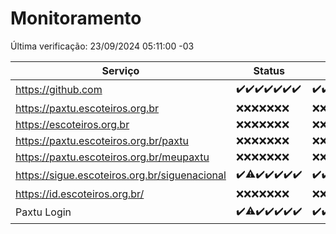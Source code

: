 # Monitoramento

Última verificação: 23/09/2024 05:11:00 -03

|Serviço|Status|Últimas 24h|
|---|---|---|
|https://github.com|<span title="2024-09-16: OK=23">✔️</span><span title="2024-09-17: OK=24">✔️</span><span title="2024-09-18: OK=23">✔️</span><span title="2024-09-19: OK=23">✔️</span><span title="2024-09-20: OK=23">✔️</span><span title="2024-09-21: OK=23">✔️</span><span title="2024-09-22: OK=8">✔️</span>|<span title="22/09/2024 06:07:00 -03 : 200">✔️</span><span title="22/09/2024 07:07:00 -03 : 200">✔️</span><span title="22/09/2024 08:06:00 -03 : 200">✔️</span><span title="22/09/2024 09:13:00 -03 : 200">✔️</span><span title="22/09/2024 10:12:00 -03 : 200">✔️</span><span title="22/09/2024 11:06:00 -03 : 200">✔️</span><span title="22/09/2024 12:06:00 -03 : 200">✔️</span><span title="22/09/2024 13:08:00 -03 : 200">✔️</span><span title="22/09/2024 14:07:00 -03 : 200">✔️</span><span title="22/09/2024 15:09:00 -03 : 200">✔️</span><span title="22/09/2024 16:05:00 -03 : 200">✔️</span><span title="22/09/2024 17:08:00 -03 : 200">✔️</span><span title="22/09/2024 18:06:00 -03 : 200">✔️</span><span title="22/09/2024 19:06:00 -03 : 200">✔️</span><span title="22/09/2024 20:08:00 -03 : 200">✔️</span><span title="22/09/2024 21:40:00 -03 : 200">✔️</span><span title="22/09/2024 23:10:00 -03 : 200">✔️</span><span title="23/09/2024 00:14:00 -03 : 200">✔️</span><span title="23/09/2024 01:10:00 -03 : 200">✔️</span><span title="23/09/2024 02:08:00 -03 : 200">✔️</span><span title="23/09/2024 03:12:00 -03 : 200">✔️</span><span title="23/09/2024 04:08:00 -03 : 200">✔️</span><span title="23/09/2024 05:11:00 -03 : 200">✔️</span>|
|https://paxtu.escoteiros.org.br|<span title="2024-09-16: Falhas=23">❌</span><span title="2024-09-17: Falhas=24">❌</span><span title="2024-09-18: Falhas=23">❌</span><span title="2024-09-19: Falhas=23">❌</span><span title="2024-09-20: Falhas=23">❌</span><span title="2024-09-21: Falhas=23">❌</span><span title="2024-09-22: Falhas=8">❌</span>|<span title="22/09/2024 06:07:00 -03 : 403">❌</span><span title="22/09/2024 07:07:00 -03 : 403">❌</span><span title="22/09/2024 08:06:00 -03 : 403">❌</span><span title="22/09/2024 09:13:00 -03 : 403">❌</span><span title="22/09/2024 10:12:00 -03 : 403">❌</span><span title="22/09/2024 11:06:00 -03 : 403">❌</span><span title="22/09/2024 12:06:00 -03 : 403">❌</span><span title="22/09/2024 13:08:00 -03 : 403">❌</span><span title="22/09/2024 14:07:00 -03 : 403">❌</span><span title="22/09/2024 15:09:00 -03 : 403">❌</span><span title="22/09/2024 16:05:00 -03 : 403">❌</span><span title="22/09/2024 17:08:00 -03 : 403">❌</span><span title="22/09/2024 18:06:00 -03 : 403">❌</span><span title="22/09/2024 19:06:00 -03 : 403">❌</span><span title="22/09/2024 20:08:00 -03 : 403">❌</span><span title="22/09/2024 21:40:00 -03 : 403">❌</span><span title="22/09/2024 23:10:00 -03 : 403">❌</span><span title="23/09/2024 00:14:00 -03 : 403">❌</span><span title="23/09/2024 01:10:00 -03 : 403">❌</span><span title="23/09/2024 02:08:00 -03 : 403">❌</span><span title="23/09/2024 03:12:00 -03 : 403">❌</span><span title="23/09/2024 04:08:00 -03 : 403">❌</span><span title="23/09/2024 05:11:00 -03 : 403">❌</span>|
|https://escoteiros.org.br|<span title="2024-09-16: Falhas=23">❌</span><span title="2024-09-17: Falhas=24">❌</span><span title="2024-09-18: Falhas=23">❌</span><span title="2024-09-19: Falhas=23">❌</span><span title="2024-09-20: Falhas=23">❌</span><span title="2024-09-21: Falhas=23">❌</span><span title="2024-09-22: Falhas=8">❌</span>|<span title="22/09/2024 06:07:00 -03 : 403">❌</span><span title="22/09/2024 07:07:00 -03 : 403">❌</span><span title="22/09/2024 08:06:00 -03 : 403">❌</span><span title="22/09/2024 09:13:00 -03 : 403">❌</span><span title="22/09/2024 10:12:00 -03 : 403">❌</span><span title="22/09/2024 11:06:00 -03 : 403">❌</span><span title="22/09/2024 12:06:00 -03 : 403">❌</span><span title="22/09/2024 13:08:00 -03 : 403">❌</span><span title="22/09/2024 14:07:00 -03 : 403">❌</span><span title="22/09/2024 15:09:00 -03 : 403">❌</span><span title="22/09/2024 16:05:00 -03 : 403">❌</span><span title="22/09/2024 17:08:00 -03 : 403">❌</span><span title="22/09/2024 18:06:00 -03 : 403">❌</span><span title="22/09/2024 19:06:00 -03 : 403">❌</span><span title="22/09/2024 20:08:00 -03 : 403">❌</span><span title="22/09/2024 21:40:00 -03 : 403">❌</span><span title="22/09/2024 23:10:00 -03 : 403">❌</span><span title="23/09/2024 00:14:00 -03 : 403">❌</span><span title="23/09/2024 01:10:00 -03 : 403">❌</span><span title="23/09/2024 02:08:00 -03 : 403">❌</span><span title="23/09/2024 03:12:00 -03 : 403">❌</span><span title="23/09/2024 04:08:00 -03 : 403">❌</span><span title="23/09/2024 05:11:00 -03 : 403">❌</span>|
|https://paxtu.escoteiros.org.br/paxtu|<span title="2024-09-16: Falhas=23">❌</span><span title="2024-09-17: Falhas=24">❌</span><span title="2024-09-18: Falhas=23">❌</span><span title="2024-09-19: Falhas=23">❌</span><span title="2024-09-20: Falhas=23">❌</span><span title="2024-09-21: Falhas=23">❌</span><span title="2024-09-22: Falhas=8">❌</span>|<span title="22/09/2024 06:07:00 -03 : 403">❌</span><span title="22/09/2024 07:07:00 -03 : 403">❌</span><span title="22/09/2024 08:06:00 -03 : 403">❌</span><span title="22/09/2024 09:13:00 -03 : 403">❌</span><span title="22/09/2024 10:12:00 -03 : 403">❌</span><span title="22/09/2024 11:06:00 -03 : 403">❌</span><span title="22/09/2024 12:06:00 -03 : 403">❌</span><span title="22/09/2024 13:08:00 -03 : 403">❌</span><span title="22/09/2024 14:07:00 -03 : 403">❌</span><span title="22/09/2024 15:09:00 -03 : 403">❌</span><span title="22/09/2024 16:05:00 -03 : 403">❌</span><span title="22/09/2024 17:08:00 -03 : 403">❌</span><span title="22/09/2024 18:06:00 -03 : 403">❌</span><span title="22/09/2024 19:06:00 -03 : 403">❌</span><span title="22/09/2024 20:08:00 -03 : 403">❌</span><span title="22/09/2024 21:40:00 -03 : 403">❌</span><span title="22/09/2024 23:10:00 -03 : 403">❌</span><span title="23/09/2024 00:14:00 -03 : 403">❌</span><span title="23/09/2024 01:10:00 -03 : 403">❌</span><span title="23/09/2024 02:08:00 -03 : 403">❌</span><span title="23/09/2024 03:12:00 -03 : 403">❌</span><span title="23/09/2024 04:08:00 -03 : 403">❌</span><span title="23/09/2024 05:11:00 -03 : 403">❌</span>|
|https://paxtu.escoteiros.org.br/meupaxtu|<span title="2024-09-16: Falhas=23">❌</span><span title="2024-09-17: Falhas=24">❌</span><span title="2024-09-18: Falhas=23">❌</span><span title="2024-09-19: Falhas=23">❌</span><span title="2024-09-20: Falhas=23">❌</span><span title="2024-09-21: Falhas=23">❌</span><span title="2024-09-22: Falhas=8">❌</span>|<span title="22/09/2024 06:07:00 -03 : 403">❌</span><span title="22/09/2024 07:07:00 -03 : 403">❌</span><span title="22/09/2024 08:06:00 -03 : 403">❌</span><span title="22/09/2024 09:13:00 -03 : 403">❌</span><span title="22/09/2024 10:12:00 -03 : 403">❌</span><span title="22/09/2024 11:06:00 -03 : 403">❌</span><span title="22/09/2024 12:06:00 -03 : 403">❌</span><span title="22/09/2024 13:08:00 -03 : 403">❌</span><span title="22/09/2024 14:07:00 -03 : 403">❌</span><span title="22/09/2024 15:09:00 -03 : 403">❌</span><span title="22/09/2024 16:05:00 -03 : 403">❌</span><span title="22/09/2024 17:08:00 -03 : 403">❌</span><span title="22/09/2024 18:06:00 -03 : 403">❌</span><span title="22/09/2024 19:07:00 -03 : 403">❌</span><span title="22/09/2024 20:08:00 -03 : 403">❌</span><span title="22/09/2024 21:40:00 -03 : 403">❌</span><span title="22/09/2024 23:10:00 -03 : 403">❌</span><span title="23/09/2024 00:14:00 -03 : 403">❌</span><span title="23/09/2024 01:10:00 -03 : 403">❌</span><span title="23/09/2024 02:08:00 -03 : 403">❌</span><span title="23/09/2024 03:12:00 -03 : 403">❌</span><span title="23/09/2024 04:08:00 -03 : 403">❌</span><span title="23/09/2024 05:11:00 -03 : 403">❌</span>|
|https://sigue.escoteiros.org.br/siguenacional|<span title="2024-09-16: OK=23">✔️</span><span title="2024-09-17: OK=23, Falhas=1">⚠️</span><span title="2024-09-18: OK=23">✔️</span><span title="2024-09-19: OK=23">✔️</span><span title="2024-09-20: OK=23">✔️</span><span title="2024-09-21: OK=23">✔️</span><span title="2024-09-22: OK=8">✔️</span>|<span title="22/09/2024 06:07:00 -03 : 200">✔️</span><span title="22/09/2024 07:07:00 -03 : 200">✔️</span><span title="22/09/2024 08:06:00 -03 : 200">✔️</span><span title="22/09/2024 09:13:00 -03 : 200">✔️</span><span title="22/09/2024 10:12:00 -03 : 200">✔️</span><span title="22/09/2024 11:06:00 -03 : 200">✔️</span><span title="22/09/2024 12:06:00 -03 : 200">✔️</span><span title="22/09/2024 13:08:00 -03 : 200">✔️</span><span title="22/09/2024 14:07:00 -03 : 200">✔️</span><span title="22/09/2024 15:09:00 -03 : 200">✔️</span><span title="22/09/2024 16:05:00 -03 : 200">✔️</span><span title="22/09/2024 17:08:00 -03 : 200">✔️</span><span title="22/09/2024 18:06:00 -03 : 200">✔️</span><span title="22/09/2024 19:07:00 -03 : 200">✔️</span><span title="22/09/2024 20:08:00 -03 : 200">✔️</span><span title="22/09/2024 21:40:00 -03 : 200">✔️</span><span title="22/09/2024 23:10:00 -03 : 200">✔️</span><span title="23/09/2024 00:14:00 -03 : 200">✔️</span><span title="23/09/2024 01:10:00 -03 : 200">✔️</span><span title="23/09/2024 02:08:00 -03 : 200">✔️</span><span title="23/09/2024 03:12:00 -03 : 200">✔️</span><span title="23/09/2024 04:08:00 -03 : 200">✔️</span><span title="23/09/2024 05:11:00 -03 : 200">✔️</span>|
|https://id.escoteiros.org.br/|<span title="2024-09-16: Falhas=23">❌</span><span title="2024-09-17: Falhas=24">❌</span><span title="2024-09-18: Falhas=23">❌</span><span title="2024-09-19: Falhas=23">❌</span><span title="2024-09-20: Falhas=23">❌</span><span title="2024-09-21: Falhas=23">❌</span><span title="2024-09-22: Falhas=8">❌</span>|<span title="22/09/2024 06:07:00 -03 : 403">❌</span><span title="22/09/2024 07:07:00 -03 : 403">❌</span><span title="22/09/2024 08:06:00 -03 : 403">❌</span><span title="22/09/2024 09:13:00 -03 : 403">❌</span><span title="22/09/2024 10:12:00 -03 : 403">❌</span><span title="22/09/2024 11:06:00 -03 : 403">❌</span><span title="22/09/2024 12:06:00 -03 : 403">❌</span><span title="22/09/2024 13:08:00 -03 : 403">❌</span><span title="22/09/2024 14:07:00 -03 : 403">❌</span><span title="22/09/2024 15:09:00 -03 : 403">❌</span><span title="22/09/2024 16:05:00 -03 : 403">❌</span><span title="22/09/2024 17:08:00 -03 : 403">❌</span><span title="22/09/2024 18:06:00 -03 : 403">❌</span><span title="22/09/2024 19:07:00 -03 : 403">❌</span><span title="22/09/2024 20:08:00 -03 : 403">❌</span><span title="22/09/2024 21:40:00 -03 : 403">❌</span><span title="22/09/2024 23:10:00 -03 : 403">❌</span><span title="23/09/2024 00:14:00 -03 : 403">❌</span><span title="23/09/2024 01:10:00 -03 : 403">❌</span><span title="23/09/2024 02:08:00 -03 : 403">❌</span><span title="23/09/2024 03:12:00 -03 : 403">❌</span><span title="23/09/2024 04:08:00 -03 : 403">❌</span><span title="23/09/2024 05:11:00 -03 : 403">❌</span>|
|Paxtu Login|<span title="2024-09-16: OK=23">✔️</span><span title="2024-09-17: OK=23, Falhas=1">⚠️</span><span title="2024-09-18: OK=23">✔️</span><span title="2024-09-19: OK=23">✔️</span><span title="2024-09-20: OK=23">✔️</span><span title="2024-09-21: OK=23">✔️</span><span title="2024-09-22: OK=8">✔️</span>|<span title="22/09/2024 06:07:00 -03 : 200">✔️</span><span title="22/09/2024 07:07:00 -03 : 200">✔️</span><span title="22/09/2024 08:06:00 -03 : 200">✔️</span><span title="22/09/2024 09:13:00 -03 : 200">✔️</span><span title="22/09/2024 10:12:00 -03 : 200">✔️</span><span title="22/09/2024 11:06:00 -03 : 200">✔️</span><span title="22/09/2024 12:06:00 -03 : 200">✔️</span><span title="22/09/2024 13:08:00 -03 : 200">✔️</span><span title="22/09/2024 14:07:00 -03 : 200">✔️</span><span title="22/09/2024 15:09:00 -03 : 200">✔️</span><span title="22/09/2024 16:05:00 -03 : 200">✔️</span><span title="22/09/2024 17:08:00 -03 : 200">✔️</span><span title="22/09/2024 18:06:00 -03 : 200">✔️</span><span title="22/09/2024 19:07:00 -03 : 200">✔️</span><span title="22/09/2024 20:08:00 -03 : 200">✔️</span><span title="22/09/2024 21:40:00 -03 : 200">✔️</span><span title="22/09/2024 23:10:00 -03 : 200">✔️</span><span title="23/09/2024 00:14:00 -03 : 200">✔️</span><span title="23/09/2024 01:10:00 -03 : 200">✔️</span><span title="23/09/2024 02:08:00 -03 : 200">✔️</span><span title="23/09/2024 03:12:00 -03 : 200">✔️</span><span title="23/09/2024 04:08:00 -03 : 200">✔️</span><span title="23/09/2024 05:11:00 -03 : 200">✔️</span>|
